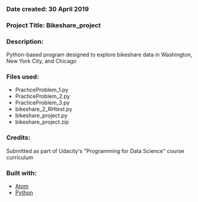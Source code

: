 ### Date created: 30 April 2019

### Project Title: Bikeshare_project

### Description:
Python-based program designed to explore bikeshare data in Washington, New York City, and Chicago

### Files used:
- PracticeProblem_1.py
- PracticeProblem_2.py
- PracticeProblem_3.py
- bikeshare_2_RHtest.py
- bikeshare_project.py
- bikeshare_project.zip

### Credits:
Submitted as part of Udacity's "Programming for Data Science" course curriculum

### Built with:
- [Atom](https://atom.io/)
- [Python](https://www.python.org/)
